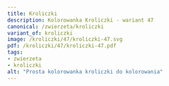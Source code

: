 ```yaml
---
title: Kroliczki
description: Kolorowanka Kroliczki - wariant 47
canonical: /zwierzeta/kroliczki
variant_of: kroliczki
image: /kroliczki/47/kroliczki-47.svg
pdf: /kroliczki/47/kroliczki-47.pdf
tags:
- zwierzeta
- kroliczki
alt: "Prosta kolorowanka kroliczki do kolorowania"
---
```

